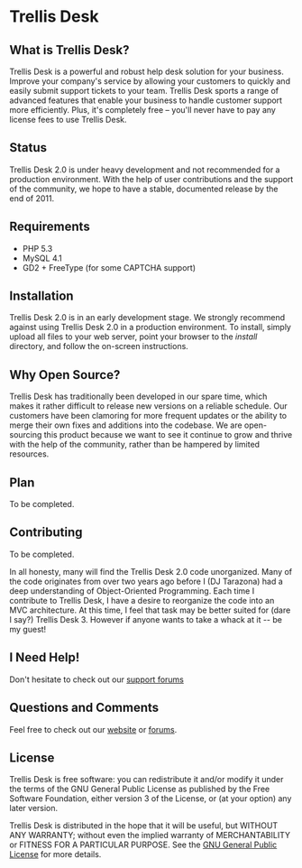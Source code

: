 Trellis Desk
============

What is Trellis Desk?
---------------------

Trellis Desk is a powerful and robust help desk solution for your business.
Improve your company's service by allowing your customers to quickly and easily
submit support tickets to your team.  Trellis Desk sports a range of advanced
features that enable your business to handle customer support more efficiently.
Plus, it's completely free – you'll never have to pay any license fees to use
Trellis Desk.


Status
------

Trellis Desk 2.0 is under heavy development and not recommended for a production
environment.  With the help of user contributions and the support of the
community, we hope to have a stable, documented release by the end of 2011.


Requirements
------------

* PHP 5.3
* MySQL 4.1
* GD2 + FreeType (for some CAPTCHA support)


Installation
------------

Trellis Desk 2.0 is in an early development stage.  We strongly recommend
against using Trellis Desk 2.0 in a production environment.  To install, simply
upload all files to your web server, point your browser to the *install*
directory, and follow the on-screen instructions.


Why Open Source?
----------------

Trellis Desk has traditionally been developed in our spare time, which makes it
rather difficult to release new versions on a reliable schedule. Our customers
have been clamoring for more frequent updates or the ability to merge their own
fixes and additions into the codebase. We are open-sourcing this product because
we want to see it continue to grow and thrive with the help of the community,
rather than be hampered by limited resources.


Plan
--------

To be completed.


Contributing
------------

To be completed.

In all honesty, many will find the Trellis Desk 2.0 code unorganized.  Many of
the code originates from over two years ago before I (DJ Tarazona) had a deep
understanding of Object-Oriented Programming.  Each time I contribute to Trellis
Desk, I have a desire to reorganize the code into an MVC architecture.  At this
time, I feel that task may be better suited for (dare I say?) Trellis Desk 3.
However if anyone wants to take a whack at it -- be my guest!


I Need Help!
------------

Don't hesitate to check out our
[support forums](http://forums.accord5.com/forum/peer-to-peer-support)


Questions and Comments
----------------------

Feel free to check out our [website](http://accord5.com/) or
[forums](http://forums.accord5.com/).


License
-------

Trellis Desk is free software: you can redistribute it and/or modify
it under the terms of the GNU General Public License as published by
the Free Software Foundation, either version 3 of the License, or
(at your option) any later version.

Trellis Desk is distributed in the hope that it will be useful,
but WITHOUT ANY WARRANTY; without even the implied warranty of
MERCHANTABILITY or FITNESS FOR A PARTICULAR PURPOSE.  See the
[GNU General Public License](http://www.gnu.org/licenses/gpl.txt)
for more details.
